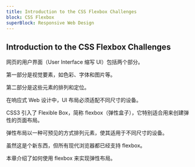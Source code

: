 ```yaml
---
title: Introduction to the CSS Flexbox Challenges
block: CSS Flexbox
superBlock: Responsive Web Design
---
```

## Introduction to the CSS Flexbox Challenges

网页的用户界面（User Interface 缩写 UI）包括两个部分。

第一部分是视觉要素，如色彩、字体和图片等。

第二部分是这些元素的排列和定位。

在响应式 Web 设计中，UI 布局必须适配不同尺寸的设备。

CSS3 引入了 Flexible Box，简称 flexbox（弹性盒子），它特别适合用来创建弹性的页面布局。

弹性布局以一种可预见的方式排列元素，使其适用于不同尺寸的设备。

虽然这是个新东西，但所有现代浏览器都已经支持 flexbox。

本章介绍了如何使用 flexbox 来实现弹性布局。

